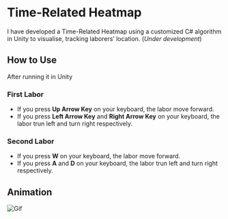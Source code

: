 # Time-Related Heatmap
I have developed a Time-Related Heatmap using a customized C# algorithm in Unity to visualise, tracking laborers’ location. (*Under development*)

## How to Use
After running it in Unity

### First Labor
* If you press **Up Arrow Key** on your keyboard, the labor move forward.
* If you press **Left Arrow Key** and **Right Arrow Key** on your keyboard, the labor trun left and turn right respectively.

### Second Labor
* If you press **W** on your keyboard, the labor move forward.
* If you press **A** and **D** on your keyboard, the labor trun left and turn right respectively.

## Animation

![Gif](https://user-images.githubusercontent.com/64426415/138857385-5db2876e-c5f1-4f99-8431-148b01e36fa9.gif)

